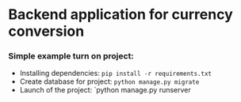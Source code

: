# Backend application for currency conversion

### Simple example turn on project:

- Installing dependencies: `pip install -r requirements.txt`
- Create database for project: `python manage.py migrate`
- Launch of the project: `python manage.py runserver
